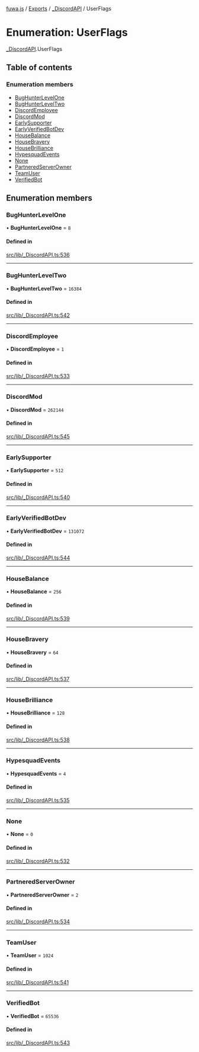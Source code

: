 [fuwa.js](../README.md) / [Exports](../modules.md) / [_DiscordAPI](../modules/_DiscordAPI.md) / UserFlags

# Enumeration: UserFlags

[_DiscordAPI](../modules/_DiscordAPI.md).UserFlags

## Table of contents

### Enumeration members

- [BugHunterLevelOne](_DiscordAPI.UserFlags.md#bughunterlevelone)
- [BugHunterLevelTwo](_DiscordAPI.UserFlags.md#bughunterleveltwo)
- [DiscordEmployee](_DiscordAPI.UserFlags.md#discordemployee)
- [DiscordMod](_DiscordAPI.UserFlags.md#discordmod)
- [EarlySupporter](_DiscordAPI.UserFlags.md#earlysupporter)
- [EarlyVerifiedBotDev](_DiscordAPI.UserFlags.md#earlyverifiedbotdev)
- [HouseBalance](_DiscordAPI.UserFlags.md#housebalance)
- [HouseBravery](_DiscordAPI.UserFlags.md#housebravery)
- [HouseBrilliance](_DiscordAPI.UserFlags.md#housebrilliance)
- [HypesquadEvents](_DiscordAPI.UserFlags.md#hypesquadevents)
- [None](_DiscordAPI.UserFlags.md#none)
- [PartneredServerOwner](_DiscordAPI.UserFlags.md#partneredserverowner)
- [TeamUser](_DiscordAPI.UserFlags.md#teamuser)
- [VerifiedBot](_DiscordAPI.UserFlags.md#verifiedbot)

## Enumeration members

### BugHunterLevelOne

• **BugHunterLevelOne** = `8`

#### Defined in

[src/lib/_DiscordAPI.ts:536](https://github.com/Fuwajs/Fuwa.js/blob/5bd8aa0/src/lib/_DiscordAPI.ts#L536)

___

### BugHunterLevelTwo

• **BugHunterLevelTwo** = `16384`

#### Defined in

[src/lib/_DiscordAPI.ts:542](https://github.com/Fuwajs/Fuwa.js/blob/5bd8aa0/src/lib/_DiscordAPI.ts#L542)

___

### DiscordEmployee

• **DiscordEmployee** = `1`

#### Defined in

[src/lib/_DiscordAPI.ts:533](https://github.com/Fuwajs/Fuwa.js/blob/5bd8aa0/src/lib/_DiscordAPI.ts#L533)

___

### DiscordMod

• **DiscordMod** = `262144`

#### Defined in

[src/lib/_DiscordAPI.ts:545](https://github.com/Fuwajs/Fuwa.js/blob/5bd8aa0/src/lib/_DiscordAPI.ts#L545)

___

### EarlySupporter

• **EarlySupporter** = `512`

#### Defined in

[src/lib/_DiscordAPI.ts:540](https://github.com/Fuwajs/Fuwa.js/blob/5bd8aa0/src/lib/_DiscordAPI.ts#L540)

___

### EarlyVerifiedBotDev

• **EarlyVerifiedBotDev** = `131072`

#### Defined in

[src/lib/_DiscordAPI.ts:544](https://github.com/Fuwajs/Fuwa.js/blob/5bd8aa0/src/lib/_DiscordAPI.ts#L544)

___

### HouseBalance

• **HouseBalance** = `256`

#### Defined in

[src/lib/_DiscordAPI.ts:539](https://github.com/Fuwajs/Fuwa.js/blob/5bd8aa0/src/lib/_DiscordAPI.ts#L539)

___

### HouseBravery

• **HouseBravery** = `64`

#### Defined in

[src/lib/_DiscordAPI.ts:537](https://github.com/Fuwajs/Fuwa.js/blob/5bd8aa0/src/lib/_DiscordAPI.ts#L537)

___

### HouseBrilliance

• **HouseBrilliance** = `128`

#### Defined in

[src/lib/_DiscordAPI.ts:538](https://github.com/Fuwajs/Fuwa.js/blob/5bd8aa0/src/lib/_DiscordAPI.ts#L538)

___

### HypesquadEvents

• **HypesquadEvents** = `4`

#### Defined in

[src/lib/_DiscordAPI.ts:535](https://github.com/Fuwajs/Fuwa.js/blob/5bd8aa0/src/lib/_DiscordAPI.ts#L535)

___

### None

• **None** = `0`

#### Defined in

[src/lib/_DiscordAPI.ts:532](https://github.com/Fuwajs/Fuwa.js/blob/5bd8aa0/src/lib/_DiscordAPI.ts#L532)

___

### PartneredServerOwner

• **PartneredServerOwner** = `2`

#### Defined in

[src/lib/_DiscordAPI.ts:534](https://github.com/Fuwajs/Fuwa.js/blob/5bd8aa0/src/lib/_DiscordAPI.ts#L534)

___

### TeamUser

• **TeamUser** = `1024`

#### Defined in

[src/lib/_DiscordAPI.ts:541](https://github.com/Fuwajs/Fuwa.js/blob/5bd8aa0/src/lib/_DiscordAPI.ts#L541)

___

### VerifiedBot

• **VerifiedBot** = `65536`

#### Defined in

[src/lib/_DiscordAPI.ts:543](https://github.com/Fuwajs/Fuwa.js/blob/5bd8aa0/src/lib/_DiscordAPI.ts#L543)
